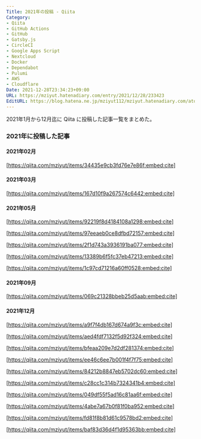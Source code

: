 ```yaml
---
Title: 2021年の投稿 - Qiita
Category:
- Qiita
- GitHub Actions
- GitHub
- Gatsby.js
- CircleCI
- Google Apps Script
- Nextcloud
- Docker
- Dependabot
- Pulumi
- AWS
- Cloudflare
Date: 2021-12-28T23:34:23+09:00
URL: https://mziyut.hatenadiary.com/entry/2021/12/28/233423
EditURL: https://blog.hatena.ne.jp/mziyut112/mziyut.hatenadiary.com/atom/entry/6801883189083500657
---
```


 2021年1月から12月迄に Qiita に投稿した記事一覧をまとめた。

### 2021年に投稿した記事

#### 2021年02月

[https://qiita.com/mziyut/items/34435e9cb3fd76e7e86f:embed:cite]

#### 2021年03月

[https://qiita.com/mziyut/items/167d10f9a267574c6442:embed:cite]

#### 2021年05月

[https://qiita.com/mziyut/items/92219f8d4184108a1298:embed:cite]

[https://qiita.com/mziyut/items/97eeaeb0ce8dfbd72157:embed:cite]

[https://qiita.com/mziyut/items/2f1d743a3936191ba077:embed:cite]

[https://qiita.com/mziyut/items/13389b6f5fc37eb47213:embed:cite]

[https://qiita.com/mziyut/items/1c97cd71216a60ff0528:embed:cite]

#### 2021年09月

[https://qiita.com/mziyut/items/069c21328bbeb25d5aab:embed:cite]

#### 2021年12月

[https://qiita.com/mziyut/items/a9f7f4db167d674a9f3c:embed:cite]

[https://qiita.com/mziyut/items/aed4fdf7132f5d92f324:embed:cite]

[https://qiita.com/mziyut/items/bfeaa209e7d2df281374:embed:cite]

[https://qiita.com/mziyut/items/ee46c6ee7b001f4f7f75:embed:cite]

[https://qiita.com/mziyut/items/84212b8847eb5702dc60:embed:cite]

[https://qiita.com/mziyut/items/c28cc1c314b7324341b4:embed:cite]

[https://qiita.com/mziyut/items/049df55f5ad16c81aa6f:embed:cite]

[https://qiita.com/mziyut/items/4abe7a67b0f81f0ba952:embed:cite]

[https://qiita.com/mziyut/items/fd81f8b81d61c9578bd2:embed:cite]

[https://qiita.com/mziyut/items/baf83d36d4f1d95363bb:embed:cite]











